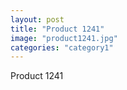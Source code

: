 ```yaml
---
layout: post
title: "Product 1241"
image: "product1241.jpg"
categories: "category1"
---
```

Product 1241
